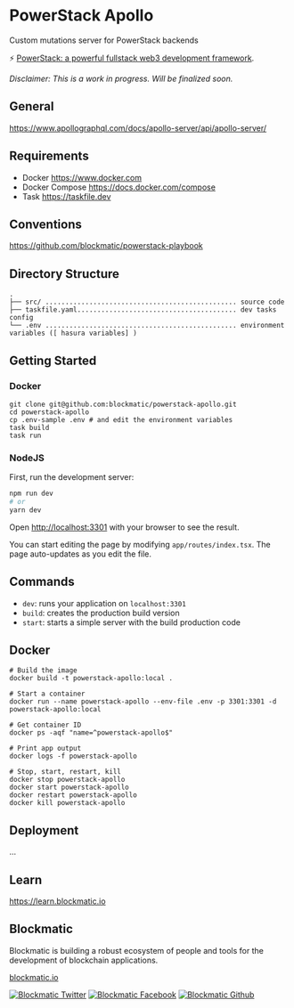 # PowerStack Apollo

Custom mutations server for PowerStack backends

⚡️ [PowerStack: a powerful fullstack web3 development framework](https://powerstack.xyz).

_Disclaimer: This is a work in progress. Will be finalized soon._

## General

https://www.apollographql.com/docs/apollo-server/api/apollo-server/

## Requirements

- Docker https://www.docker.com
- Docker Compose https://docs.docker.com/compose
- Task https://taskfile.dev

## Conventions

https://github.com/blockmatic/powerstack-playbook

## Directory Structure

```
.
├── src/ ................................................ source code
├── taskfile.yaml........................................ dev tasks config
└── .env ................................................ environment variables ([ hasura variables] )
```

## Getting Started

### Docker

```
git clone git@github.com:blockmatic/powerstack-apollo.git
cd powerstack-apollo
cp .env-sample .env # and edit the environment variables
task build
task run
```

### NodeJS

First, run the development server:

```bash
npm run dev
# or
yarn dev
```

Open [http://localhost:3301](http://localhost:3301) with your browser to see the result.

You can start editing the page by modifying `app/routes/index.tsx`. The page auto-updates as you edit the file.

## Commands

- `dev`: runs your application on `localhost:3301`
- `build`: creates the production build version
- `start`: starts a simple server with the build production code

## Docker

```
# Build the image
docker build -t powerstack-apollo:local .

# Start a container
docker run --name powerstack-apollo --env-file .env -p 3301:3301 -d powerstack-apollo:local

# Get container ID
docker ps -aqf "name=^powerstack-apollo$"

# Print app output
docker logs -f powerstack-apollo

# Stop, start, restart, kill
docker stop powerstack-apollo
docker start powerstack-apollo
docker restart powerstack-apollo
docker kill powerstack-apollo
```

## Deployment

...

## Learn

https://learn.blockmatic.io

## Blockmatic

Blockmatic is building a robust ecosystem of people and tools for the development of blockchain applications.

[blockmatic.io](https://blockmatic.io)

<!-- Please don't remove this: Grab your social icons from https://github.com/carlsednaoui/gitsocial -->

<!-- display the social media buttons in your README -->

[![Blockmatic Twitter][1.1]][1]
[![Blockmatic Facebook][2.1]][2]
[![Blockmatic Github][3.1]][3]

<!-- links to social media icons -->
<!-- no need to change these -->

<!-- icons with padding -->

[1.1]: http://i.imgur.com/tXSoThF.png 'twitter icon with padding'
[2.1]: http://i.imgur.com/P3YfQoD.png 'facebook icon with padding'
[3.1]: http://i.imgur.com/0o48UoR.png 'github icon with padding'

<!-- icons without padding -->

[1.2]: http://i.imgur.com/wWzX9uB.png 'twitter icon without padding'
[2.2]: http://i.imgur.com/fep1WsG.png 'facebook icon without padding'
[3.2]: http://i.imgur.com/9I6NRUm.png 'github icon without padding'

<!-- links to your social media accounts -->
<!-- update these accordingly -->

[1]: http://www.twitter.com/blockmatic_io
[2]: http://fb.me/blockmatic.io
[3]: http://www.github.com/blockmatic

<!-- Please don't remove this: Grab your social icons from https://github.com/carlsednaoui/gitsocial -->
